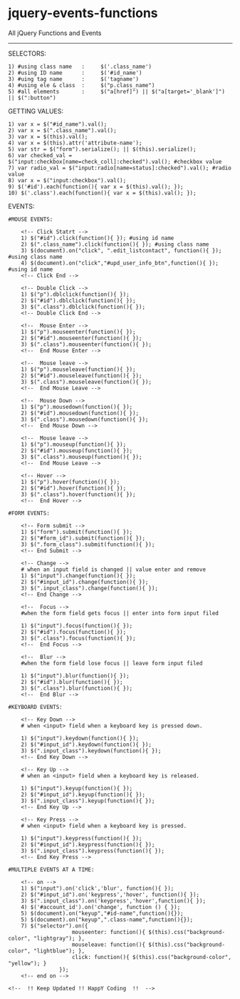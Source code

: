 # jquery-events-functions
All jQuery Functions and Events
<hr>

SELECTORS:

    1) #using class name   :     $('.class_name')
    2) #using ID name      :     $('#id_name')
    3) #uing tag name      :     $('tagname')
    4) #using ele & class  :     $("p.class_name")
    5) #all elements       :     $("a[href]") || $("a[target='_blank']") || $(":button")

GETTING VALUES:

    1) var x = $("#id_name").val();
    2) var x = $(".class_name").val();
    3) var x = $(this).val();
    4) var x = $(this).attr('attribute-name');
    5) var str = $("form").serialize(); || $(this).serialize();
    6) var checked_val = $("input:checkbox[name=check_coll]:checked").val(); #checkbox value
    7) var radio_val = $("input:radio[name=status]:checked").val(); #radio value
    8) var x = $("input:checkbox").val();
    9) $('#id').each(function(){ var x = $(this).val(); });
    10) $('.class').each(function(){ var x = $(this).val(); });

EVENTS:

    #MOUSE EVENTS:
        
        <!-- Click Statrt -->
        1) $("#id").click(function(){ }); #using id name
        2) $(".class_name").click(function(){ }); #using class name
        3) $(document).on("click", ".edit_listcontact", function(){ }); #using class name
        4) $(document).on("click","#upd_user_info_btn",function(){ });  #using id name
        <!-- Click End -->

        <!-- Double Click -->
        1) $("p").dblclick(function(){ });
        2) $("#id").dblclick(function(){ });
        3) $(".class").dblclick(function(){ }); 
        <!-- Double Click End -->

        <!--  Mouse Enter -->
        1) $("p").mouseenter(function(){ });
        2) $("#id").mouseenter(function(){ });
        3) $(".class").mouseenter(function(){ }); 
        <!--  End Mouse Enter -->

        <!--  Mouse leave -->
        1) $("p").mouseleave(function(){ });
        2) $("#id").mouseleave(function(){ });
        3) $(".class").mouseleave(function(){ }); 
        <!--  End Mouse Leave -->

        <!--  Mouse Down -->
        1) $("p").mousedown(function(){ });
        2) $("#id").mousedown(function(){ });
        3) $(".class").mousedown(function(){ }); 
        <!--  End Mouse Down -->

        <!--  Mouse leave -->
        1) $("p").mouseup(function(){ });
        2) $("#id").mouseup(function(){ });
        3) $(".class").mouseup(function(){ }); 
        <!--  End Mouse Leave -->

        <!-- Hover -->
        1) $("p").hover(function(){ });
        2) $("#id").hover(function(){ });
        3) $(".class").hover(function(){ }); 
        <!--  End Hover -->

    #FORM EVENTS:
    
        <!-- Form submit -->
        1) $("form").submit(function(){ });
        2) $("#form_id").submit(function(){ });
        3) $(".form_class").submit(function(){ }); 
        <!-- End Submit -->

        <!-- Change -->
        # when an input field is changed || value enter and remove
        1) $("input").change(function(){ });
        2) $("#input_id").change(function(){ });
        3) $(".input_class").change(function(){ }); 
        <!-- End Change -->

        <!--  Focus -->
        #when the form field gets focus || enter into form input filed

        1) $("input").focus(function(){ });
        2) $("#id").focus(function(){ });
        3) $(".class").focus(function(){ }); 
        <!--  End Focus -->

        <!--  Blur -->
        #when the form field lose focus || leave form input filed

        1) $("input").blur(function(){ });
        2) $("#id").blur(function(){ });
        3) $(".class").blur(function(){ }); 
        <!--  End Blur -->
    
    #KEYBOARD EVENTS:

        <!-- Key Down -->
        # when <input> field when a keyboard key is pressed down.

        1) $("input").keydown(function(){ });
        2) $("#input_id").keydown(function(){ });
        3) $(".input_class").keydown(function(){ }); 
        <!-- End Key Down -->

        <!-- Key Up -->
        # when an <input> field when a keyboard key is released.

        1) $("input").keyup(function(){ });
        2) $("#input_id").keyup(function(){ });
        3) $(".input_class").keyup(function(){ }); 
        <!-- End Key Up -->

        <!-- Key Press -->
        # when <input> field when a keyboard key is pressed.

        1) $("input").keypress(function(){ });
        2) $("#input_id").keypress(function(){ });
        3) $(".input_class").keypress(function(){ }); 
        <!-- End Key Press -->

    #MULTIPLE EVENTS AT A TIME:
    
        <!-- on -->
        1) $("input").on('click','blur', function(){ });
        2) $("#input_id").on('keypress','hover', function(){ });
        3) $(".input_class").on('keypress','hover',function(){ });
        4) $('#account_id').on('change', function () { });
        5) $(document).on("keyup","#id-name",function(){});
        5) $(document).on("keyup",".class-name",function(){});
        7) $("selector").on({  
                        mouseenter: function(){ $(this).css("background-color", "lightgray"); },
                        mouseleave: function(){ $(this).css("background-color", "lightblue"); }, 
                        click: function(){ $(this).css("background-color", "yellow"); }
                    });
        <!-- end on -->

    <!--  !! Keep Updated !! HappY Coding  !!  -->
